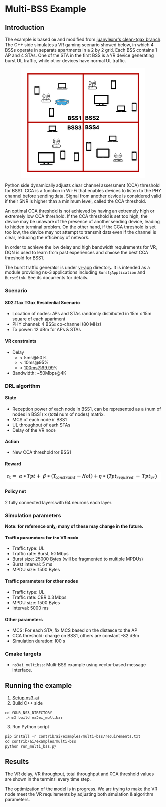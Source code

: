 # Multi-BSS Example

## Introduction

The example is based on and modified from [juanvleonr's clean-tgax branch](https://gitlab.com/juanvleonr/ns-3-dev/-/tree/clean-tgax?ref_type=heads).
The C++ side simulates a VR gaming scenario showed below, in which 4 BSSs operate in
separate apartments in a 2 by 2 grid. Each BSS contains 1 AP and 4 STAs. One of the STA
in the first BSS is a VR device generating burst UL traffic, while other devices have normal
UL traffic.

<p align="center">
    <img src="./docs/vr-scenario.png" alt="vr scenario" width="400"/>
</p>

Python side dynamically adjusts clear channel assessment (CCA) threshold for BSS1. CCA
is a function in Wi-Fi that enables devices to listen to the PHY channel before sending
data. Signal from another device is considered valid if their SNR is higher than a minimum
level, called the CCA threshold.

An optimal CCA threshold is not achieved by having an extremely high or extremely
low CCA threshold. If the CCA threshold is set too high, the device may be unaware of
the presence of another sending device, leading to hidden terminal problem. On the other hand,
if the CCA threshold is set too low, the device may not attempt to transmit data even if
the channel is clear, reducing the efficiency of network.

In order to achieve the low delay and high bandwidth requirements for VR, DQN is used
to learn from past experiences and choose the best CCA threshold for BSS1.

The burst traffic generator is under [vr-app](./vr-app) directory. It is intended as a
module providing ns-3 applications including `BurstyApplication` and `BurstSink`. See
its documents for details.

### Scenario

#### 802.11ax TGax Residential Scenario
- Location of nodes: APs and STAs randomly distributed in 15m x 15m square of each apartment
- PHY channel: 4 BSSs co-channel (80 MHz)
- Tx power: 12 dBm for APs & STAs

#### VR constraints
- Delay
  - < 5ms@50%
  - < 10ms@95%
  - < 100ms@99.99%
- Bandwidth: ~50Mbps@4K

### DRL algorithm

#### State

- Reception power of each node in BSS1, can be represented as a (num of nodes in BSS1) x (total num of nodes) matrix.
- MCS of each node in BSS1
- UL throughput of each STAs
- Delay of the VR node

#### Action

- New CCA threshold for BSS1

#### Reward

<p align="center">
    <img src="./docs/reward-formula.png" alt="reward" width="500"/>
</p>

#### Policy net

2 fully connected layers with 64 neurons each layer.

### Simulation parameters

**Note: for reference only; many of these may change in the future.**

#### Traffic parameters for the VR node

- Traffic type: UL
- Traffic rate: Burst, 50 Mbps
- Burst size: 25000 Bytes (will be fragmented to multiple MPDUs)
- Burst interval: 5 ms
- MPDU size: 1500 Bytes

#### Traffic parameters for other nodes

- Traffic type: UL
- Traffic rate: CBR 0.3 Mbps
- MPDU size: 1500 Bytes
- Interval: 5000 ms

#### Other parameters

- MCS: For each STA, fix MCS based on the distance to the AP
- CCA threshold: change on BSS1, others are constant -82 dBm
- Simulation duration: 100 s

### Cmake targets

- `ns3ai_multibss`: Multi-BSS example using vector-based message interface.

## Running the example

1. [Setup ns3-ai](../../docs/install.md)
2. Build C++ side

```shell
cd YOUR_NS3_DIRECTORY
./ns3 build ns3ai_multibss
```

3. Run Python script

```shell
pip install -r contrib/ai/examples/multi-bss/requirements.txt
cd contrib/ai/examples/multi-bss
python run_multi_bss.py
```

## Results

The VR delay, VR throughput, total throughput and CCA threshold values
are shown in the terminal every time step.

The optimization of the model is in progress. We are trying to make the
VR node meet the VR requirements by adjusting both simulation & algorithm
parameters.

